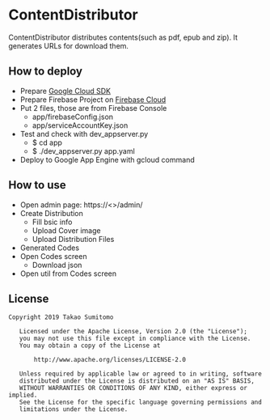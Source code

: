 # ContentDistributor

ContentDistributor distributes contents(such as pdf, epub and zip).
It generates URLs for download them.


## How to deploy
- Prepare [Google Cloud SDK](https://cloud.google.com/sdk/)
- Prepare Firebase Project on [Firebase Cloud](https://console.firebase.google.com/)
- Put 2 files, those are from Firebase Console
  - app/firebaseConfig.json
  - app/serviceAccountKey.json
- Test and check with dev_appserver.py
  - $ cd app
  - $ ./dev_appserver.py app.yaml
- Deploy to Google App Engine with gcloud command


## How to use
- Open admin page: https://<<hostname>>/admin/
- Create Distribution
  - Fill bsic info
  - Upload Cover image
  - Upload Distribution Files
- Generated Codes
- Open Codes screen
  - Download json
- Open util from Codes screen


## License

```
Copyright 2019 Takao Sumitomo

   Licensed under the Apache License, Version 2.0 (the "License");
   you may not use this file except in compliance with the License.
   You may obtain a copy of the License at

       http://www.apache.org/licenses/LICENSE-2.0

   Unless required by applicable law or agreed to in writing, software
   distributed under the License is distributed on an "AS IS" BASIS,
   WITHOUT WARRANTIES OR CONDITIONS OF ANY KIND, either express or implied.
   See the License for the specific language governing permissions and
   limitations under the License.
```
